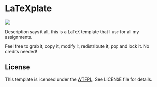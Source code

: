 # LaTeXplate

[![](http://www.wtfpl.net/wp-content/uploads/2012/12/wtfpl-badge-4.png)](http://www.wtfpl.net/)

Description says it all, this is a LaTeX template that I use for all my assignments.

Feel free to grab it, copy it, modify it, redistribute it, pop and lock it. No credits needed!

## License

This template is licensed under the [WTFPL](http://www.wtfpl.net/). See LICENSE file for details.
